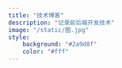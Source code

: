 ```yaml
---
title: "技术博客"
description: "记录前后端开发技术"
image: "/static/图.jpg"
style:
    background: "#2a9d8f"
    color: "#fff"
---
```

